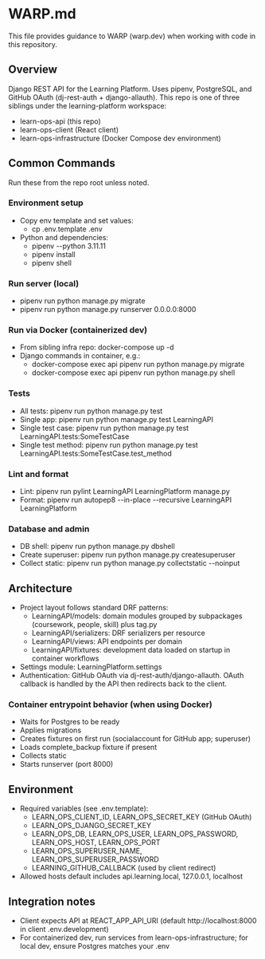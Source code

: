 # WARP.md

This file provides guidance to WARP (warp.dev) when working with code in this repository.

## Overview

Django REST API for the Learning Platform. Uses pipenv, PostgreSQL, and GitHub OAuth (dj-rest-auth + django-allauth). This repo is one of three siblings under the learning-platform workspace:
- learn-ops-api (this repo)
- learn-ops-client (React client)
- learn-ops-infrastructure (Docker Compose dev environment)

## Common Commands

Run these from the repo root unless noted.

### Environment setup
- Copy env template and set values:
  - cp .env.template .env
- Python and dependencies:
  - pipenv --python 3.11.11
  - pipenv install
  - pipenv shell

### Run server (local)
- pipenv run python manage.py migrate
- pipenv run python manage.py runserver 0.0.0.0:8000

### Run via Docker (containerized dev)
- From sibling infra repo: docker-compose up -d
- Django commands in container, e.g.:
  - docker-compose exec api pipenv run python manage.py migrate
  - docker-compose exec api pipenv run python manage.py shell

### Tests
- All tests: pipenv run python manage.py test
- Single app: pipenv run python manage.py test LearningAPI
- Single test case: pipenv run python manage.py test LearningAPI.tests:SomeTestCase
- Single test method: pipenv run python manage.py test LearningAPI.tests:SomeTestCase.test_method

### Lint and format
- Lint: pipenv run pylint LearningAPI LearningPlatform manage.py
- Format: pipenv run autopep8 --in-place --recursive LearningAPI LearningPlatform

### Database and admin
- DB shell: pipenv run python manage.py dbshell
- Create superuser: pipenv run python manage.py createsuperuser
- Collect static: pipenv run python manage.py collectstatic --noinput

## Architecture

- Project layout follows standard DRF patterns:
  - LearningAPI/models: domain modules grouped by subpackages (coursework, people, skill) plus tag.py
  - LearningAPI/serializers: DRF serializers per resource
  - LearningAPI/views: API endpoints per domain
  - LearningAPI/fixtures: development data loaded on startup in container workflows
- Settings module: LearningPlatform.settings
- Authentication: GitHub OAuth via dj-rest-auth/django-allauth. OAuth callback is handled by the API then redirects back to the client.

### Container entrypoint behavior (when using Docker)
- Waits for Postgres to be ready
- Applies migrations
- Creates fixtures on first run (socialaccount for GitHub app; superuser)
- Loads complete_backup fixture if present
- Collects static
- Starts runserver (port 8000)

## Environment

- Required variables (see .env.template):
  - LEARN_OPS_CLIENT_ID, LEARN_OPS_SECRET_KEY (GitHub OAuth)
  - LEARN_OPS_DJANGO_SECRET_KEY
  - LEARN_OPS_DB, LEARN_OPS_USER, LEARN_OPS_PASSWORD, LEARN_OPS_HOST, LEARN_OPS_PORT
  - LEARN_OPS_SUPERUSER_NAME, LEARN_OPS_SUPERUSER_PASSWORD
  - LEARNING_GITHUB_CALLBACK (used by client redirect)
- Allowed hosts default includes api.learning.local, 127.0.0.1, localhost

## Integration notes

- Client expects API at REACT_APP_API_URI (default http://localhost:8000 in client .env.development)
- For containerized dev, run services from learn-ops-infrastructure; for local dev, ensure Postgres matches your .env

